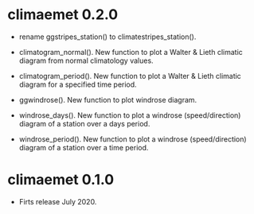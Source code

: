 # climaemet 0.2.0

* rename ggstripes_station() to climatestripes_station().

* climatogram_normal(). New function to plot a Walter & Lieth climatic diagram from normal climatology values.

* climatogram_period(). New function to plot a Walter & Lieth climatic diagram for a specified time period.

* ggwindrose(). New function to plot windrose diagram.

* windrose_days(). New function to plot a windrose (speed/direction) diagram of a station over a days period.

* windrose_period(). New function to plot a windrose (speed/direction) diagram of a station over a time period.

# climaemet 0.1.0

* Firts release July 2020.
